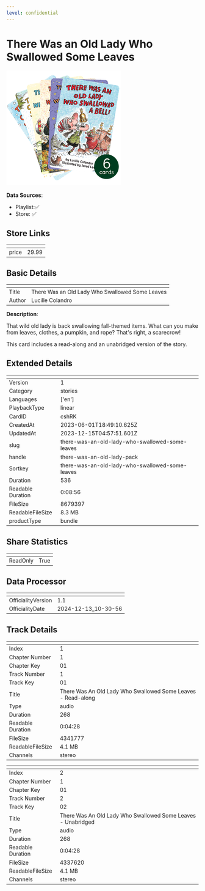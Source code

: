 ```yaml
---
level: confidential
---
```

# There Was an Old Lady Who Swallowed Some Leaves

![card_[cshRK].png](../../img/cards/card_[cshRK].png)

**Data Sources**: 

- Playlist:✅
- Store: ✅


## Store Links

| <!-- --> | <!-- --> |
| - | - |
| price | 29.99 |


## Basic Details

| <!-- --> | <!-- --> |
| - | - |
| Title | There Was an Old Lady Who Swallowed Some Leaves |
| Author | Lucille Colandro |

**Description**:

That wild old lady is back swallowing fall-themed items. What can you make from leaves, clothes, a pumpkin, and rope? That's right, a scarecrow!

This card includes a read-along and an unabridged version of the story.


## Extended Details

| <!-- --> | <!-- --> |
| - | - |
| Version | 1 |
| Category | stories |
| Languages | ['en'] |
| PlaybackType | linear |
| CardID | cshRK |
| CreatedAt | 2023-06-01T18:49:10.625Z |
| UpdatedAt | 2023-12-15T04:57:51.601Z |
| slug | there-was-an-old-lady-who-swallowed-some-leaves |
| handle | there-was-an-old-lady-pack |
| Sortkey | there-was-an-old-lady-who-swallowed-some-leaves |
| Duration | 536 |
| Readable Duration | 0:08:56 |
| FileSize | 8679397 |
| ReadableFileSize | 8.3 MB |
| productType | bundle |


## Share Statistics

| <!-- --> | <!-- --> |
| - | - |
| ReadOnly | True |


## Data Processor

| <!-- --> | <!-- --> |
| - | - |
| OfficialityVersion | 1.1
| OfficialityDate | 2024-12-13_10-30-56


## Track Details

| <!-- --> | <!-- --> |
| - | - |
| Index | 1 |
| Chapter Number | 1 |
| Chapter Key | 01 |
| Track Number | 1 |
| Track Key | 01 |
| Title | There Was An Old Lady Who Swallowed Some Leaves - Read-along |
| Type | audio |
| Duration | 268 |
| Readable Duration | 0:04:28 |
| FileSize | 4341777 |
| ReadableFileSize | 4.1 MB |
| Channels | stereo |

| <!-- --> | <!-- --> |
| - | - |
| Index | 2 |
| Chapter Number | 1 |
| Chapter Key | 01 |
| Track Number | 2 |
| Track Key | 02 |
| Title | There Was An Old Lady Who Swallowed Some Leaves - Unabridged |
| Type | audio |
| Duration | 268 |
| Readable Duration | 0:04:28 |
| FileSize | 4337620 |
| ReadableFileSize | 4.1 MB |
| Channels | stereo |

